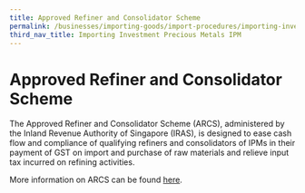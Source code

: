```yaml
---
title: Approved Refiner and Consolidator Scheme
permalink: /businesses/importing-goods/import-procedures/importing-investment-precious-metals-ipms/Approved-Refiner-and-Consolidator-Scheme
third_nav_title: Importing Investment Precious Metals IPM
---
```




# Approved Refiner and Consolidator Scheme

The Approved Refiner and Consolidator Scheme (ARCS), administered by the Inland Revenue Authority of Singapore (IRAS), is designed to ease cash flow and compliance of qualifying refiners and consolidators of IPMs in their payment of GST on import and purchase of raw materials and relieve input tax incurred on refining activities.

More information on ARCS can be found  [here](https://www.iras.gov.sg/irashome/Schemes/GST/Approved-Refiner-and-Consolidator-Scheme--ARCS-/).
